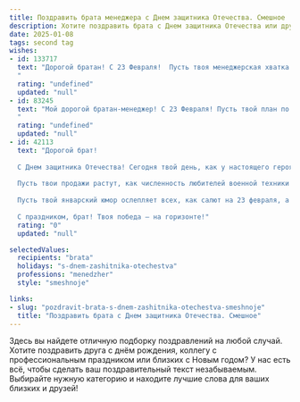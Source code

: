 ```yaml
---
title: Поздравить брата менеджера с Днем защитника Отечества. Смешное
description: Хотите поздравить брата с Днем защитника Отечества или другим праздником? Наш ИИ создаст незабываемое поздравление, а вы обязательно выделитесь среди других.  
date: 2025-01-08
tags: second tag
wishes:
- id: 133717
  text: "Дорогой братан! С 23 Февраля!  Пусть твоя менеджерская хватка не ослабеет ни на секунду, даже перед лицом самых сложных задач (например, выбора пива на вечер). Желаю тебе море позитива, горы денег и чтобы все твои планы сбывались, как по волшебству (ну или хотя бы с небольшим, допустимым отклонением от графика).  Короче, будь круче всех менеджеров на свете, но при этом оставайся собой – моим классным и немного сумасшедшим братом!
  "
  rating: "undefined"
  updated: "null"
- id: 83245
  text: "Мой дорогой братан-менеджер! С 23 Февраля! Пусть твой план по захвату мира (или хотя бы соседнего офиса) успешно реализуется, а боссы трепещут перед твоей несокрушимой логистикой и презентационными навыками, способными покорить даже самого закоренелого скептика!  Желаю тебе море позитива, горы денег (на новые гаджеты, разумеется) и чтобы все твои отчеты были всегда в идеальном порядке (ну, почти всегда).  С праздником, герой нашего времени!
  "
  rating: "undefined"
  updated: "null"
- id: 42113
  text: "Дорогой брат!
  
  С Днем защитника Отечества! Сегодня твой день, как у настоящего героя, который смело ведет свою армию… переговоров! Желаю тебе, чтобы каждый твой \"клиент\" был как застрахованный солдат – всегда под контролем и надежно стоял в нужной позиции.
  
  Пусть твои продажи растут, как численность любителей военной техники на параде, а идеи бомбардируют твой мозг, как летящие на максимальной скорости самолеты! Защищай свои интересы с таким же усердием, как армия охраняет Родину, а в свободное время не забывай о тренировках, чтобы в нужный момент отразить атаку духа негативной статистики!
  
  Пусть твой январский юмор ослепляет всех, как салют на 23 февраля, а каждый рабочий день приносит не только новые горизонты, но и возможность закусить пельменями с сосисками в перерывах. Ведь как известно, настоящий защитник всегда готов прийти на помощь с хорошим настроением и сытным обедом!
  
  С праздником, брат! Твоя победа – на горизонте!"
  rating: "0"
  updated: "null"

selectedValues:
  recipients: "brata"
  holidays: "s-dnem-zashitnika-otechestva"
  professions: "menedzher"
  style: "smeshnoje"

links:
- slug: "pozdravit-brata-s-dnem-zashitnika-otechestva-smeshnoje"
  title: "Поздравить брата с Днем защитника Отечества. Смешное"
---
```


Здесь вы найдете отличную подборку поздравлений на любой случай. 
Хотите поздравить друга с днём рождения, коллегу с профессиональным праздником или близких с Новым годом? У нас есть всё, чтобы сделать ваш поздравительный текст незабываемым. Выбирайте нужную категорию и находите лучшие слова для ваших близких и друзей!
